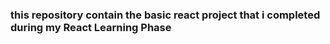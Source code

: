 ### this repository contain the basic react project that i completed during my React Learning Phase 

